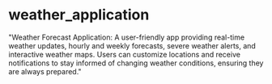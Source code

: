 # weather_application
"Weather Forecast Application: A user-friendly app providing real-time weather updates, hourly and weekly forecasts, severe weather alerts, and interactive weather maps. Users can customize locations and receive notifications to stay informed of changing weather conditions, ensuring they are always prepared."
